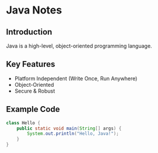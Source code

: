 # Java Notes  

## Introduction  
Java is a high-level, object-oriented programming language.  

## Key Features  
- Platform Independent (Write Once, Run Anywhere)  
- Object-Oriented  
- Secure & Robust  

## Example Code  
```java
class Hello {
    public static void main(String[] args) {
        System.out.println("Hello, Java!");
    }
}
